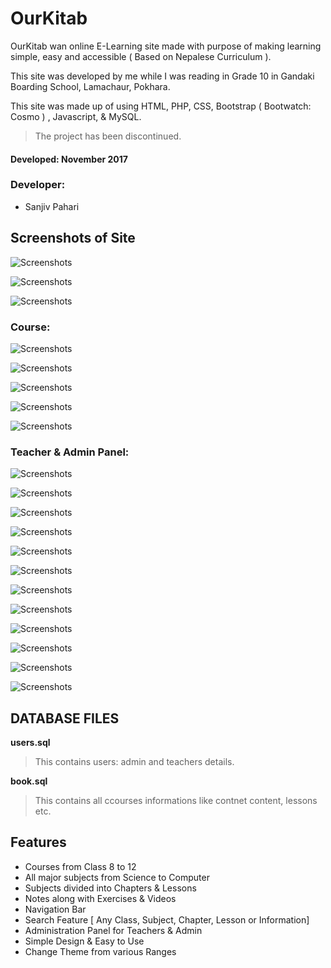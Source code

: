 # OurKitab

OurKitab wan online E-Learning site made with purpose of making learning simple, easy and accessible ( Based on Nepalese Curriculum ).

This site was developed by me while I was reading in Grade 10 in Gandaki Boarding School, Lamachaur, Pokhara.

This site was made up of using HTML, PHP, CSS, Bootstrap ( Bootwatch: Cosmo ) , Javascript, & MySQL.

> The project has been discontinued.

#### Developed: November 2017

### Developer:

- Sanjiv Pahari

## Screenshots of Site

![Screenshots](ourkitab%20screenshot%2Fhomepage%20ourkitab.png)


![Screenshots](ourkitab%20screenshot%2Ftheme%20change.png)

![Screenshots](ourkitab%20screenshot%2Fsearch%20feature.png)


### Course:

![Screenshots](ourkitab%20screenshot%2Flesson%20course.png)

![Screenshots](ourkitab%20screenshot%2Fbook%20lessons.png)

![Screenshots](ourkitab%20screenshot%2Flesson%20exercises.png)

![Screenshots](ourkitab%20screenshot%2Flesson%20notes.png)

![Screenshots](ourkitab%20screenshot%2Flesson%20videos.png)


### Teacher & Admin Panel:

![Screenshots](ourkitab%20screenshot%2Fadmin%20panel.png)


![Screenshots](ourkitab%20screenshot%2Fteacher%20panel.png)



![Screenshots](ourkitab%20screenshot%2Fadmin%20panel%20home.png)





![Screenshots](ourkitab%20screenshot%2Fcourse%20create%20feature.png)

![Screenshots](ourkitab%20screenshot%2Fedit%20course%20feature.png)



![Screenshots](ourkitab%20screenshot%2Fedit%20exercises.png)

![Screenshots](ourkitab%20screenshot%2Fedit%20note.png)

![Screenshots](ourkitab%20screenshot%2Fedit%20videos.png)




![Screenshots](ourkitab%20screenshot%2Fupdate%20database.png)

![Screenshots](ourkitab%20screenshot%2Finsert%20new%20user.png)

![Screenshots](ourkitab%20screenshot%2Fuser%20database%20update.png)



![Screenshots](ourkitab%20screenshot%2Fimage%20upload%20feature.png)


## DATABASE FILES

**users.sql**
> This contains users: admin and teachers details.

**book.sql**
> This contains all ccourses informations like contnet content, lessons etc.


## Features

- Courses from Class 8 to 12
- All major subjects from Science to Computer
- Subjects divided into Chapters & Lessons
- Notes along with Exercises & Videos
- Navigation Bar
- Search Feature [ Any Class, Subject, Chapter, Lesson or Information]
- Administration Panel for Teachers & Admin
- Simple Design & Easy to Use
- Change Theme from various Ranges



